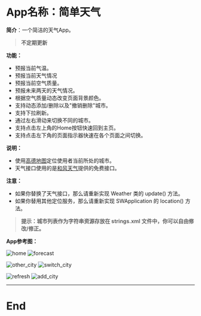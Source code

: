 # App名称：简单天气

**简介**：一个简洁的天气App。

> **不定期更新**

**功能：**

* 预报当前气温。
* 预报当前天气情况
* 预报当前空气质量。
* 预报未来两天的天气情况。
* 根据空气质量动态改变页面背景颜色。
* 支持动态添加/删除以及"撤销删除"城市。
* 支持下拉刷新。
* 通过左右滑动来切换不同的城市。
* 支持点击左上角的Home按钮快速回到主页。
* 支持点击左下角的页面指示器快速在各个页面之间切换。

**说明：**

* 使用[高德地图](http://lbs.amap.com/)定位使用者当前所处的城市。
* 天气接口使用的是[和风天气](https://www.heweather.com/)提供的免费接口。

**注意：**

* 如果你替换了天气接口，那么请重新实现 Weather 类的 update() 方法。
* 如果你替用其他定位服务，那么请重新实现 SWApplication 的 location() 方法。

> **提示：城市列表作为字符串资源存放在 strings.xml 文件中，你可以自由修改/修正。**

**App参考图：**

![home](readme_img/home.png) ![forecast](readme_img/forecast.png)

![other_city](readme_img/other_city.png) ![switch_city](readme_img/switch_city.png)

![refresh](readme_img/refresh.png) ![add_city](readme_img/add_city.png)

---

# End
